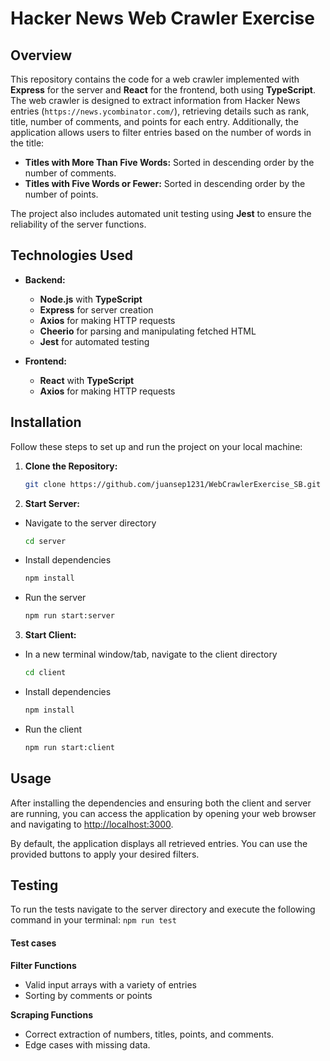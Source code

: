 # Hacker News Web Crawler Exercise

## Overview

This repository contains the code for a web crawler implemented with **Express** for the server and **React** for the frontend, both  using **TypeScript**. The web crawler is designed to extract information from Hacker News entries (`https://news.ycombinator.com/`), retrieving details such as rank, title, number of comments, and points for each entry. Additionally, the application allows users to filter entries based on the number of words in the title:
- **Titles with More Than Five Words:** Sorted in descending order by the number of comments.
- **Titles with Five Words or Fewer:** Sorted in descending order by the number of points.

The project also includes automated unit testing using **Jest** to ensure the reliability of the server functions.

## Technologies Used

- **Backend:**
  - **Node.js** with **TypeScript**
  - **Express** for server creation
  - **Axios** for making HTTP requests
  - **Cheerio** for parsing and manipulating fetched HTML
  - **Jest** for automated testing

- **Frontend:**
  - **React** with **TypeScript**
  - **Axios** for making HTTP requests

## Installation

Follow these steps to set up and run the project on your local machine:

1. **Clone the Repository:**

   ```bash
   git clone https://github.com/juansep1231/WebCrawlerExercise_SB.git
2. **Start Server:**
- Navigate to the server directory 
    ```bash 
    cd server
- Install dependencies 
    ```bash 
    npm install 
- Run the server
    ```bash 
    npm run start:server
3. **Start Client:**
- In a new terminal window/tab, navigate to the client directory 
    ```bash 
    cd client
- Install dependencies 
    ```bash 
    npm install 
- Run the client
    ```bash 
    npm run start:client
## Usage 

After installing the dependencies and ensuring both the client and server are running, you can access the application by opening your web browser and navigating to [http://localhost:3000](http://localhost:3000).

By default, the application displays all retrieved entries. You can use the provided buttons to apply your desired filters.

## Testing
To run the tests navigate to the server directory and execute the following command in your terminal: `npm run test`
#### Test cases

**Filter Functions**


- Valid input arrays with a variety of entries
- Sorting by comments or points

**Scraping Functions**

- Correct extraction of numbers, titles, points, and comments.
- Edge cases with missing data.


